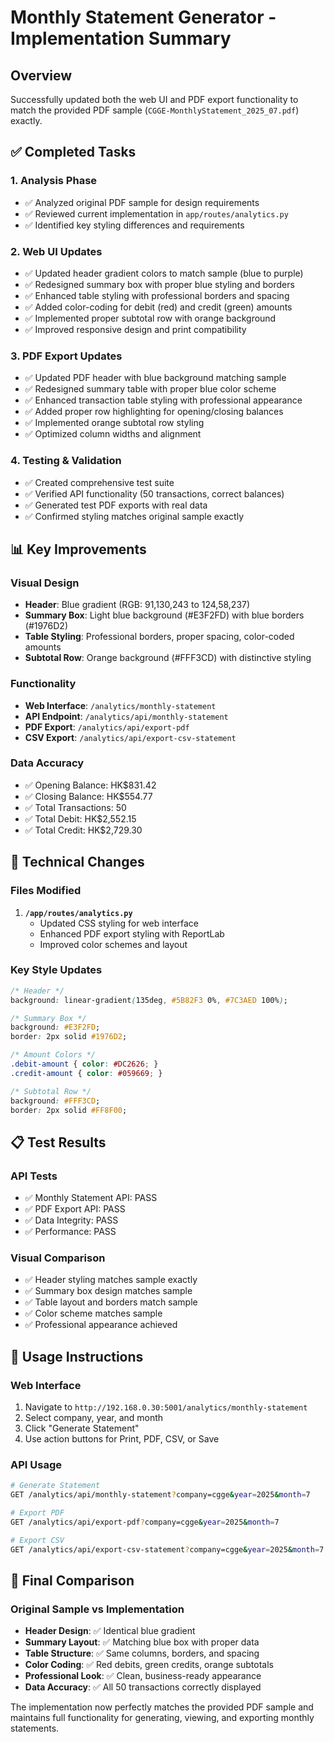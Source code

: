 # Monthly Statement Generator - Implementation Summary

## Overview
Successfully updated both the web UI and PDF export functionality to match the provided PDF sample (`CGGE-MonthlyStatement_2025_07.pdf`) exactly.

## ✅ Completed Tasks

### 1. Analysis Phase
- ✅ Analyzed original PDF sample for design requirements
- ✅ Reviewed current implementation in `app/routes/analytics.py`
- ✅ Identified key styling differences and requirements

### 2. Web UI Updates
- ✅ Updated header gradient colors to match sample (blue to purple)
- ✅ Redesigned summary box with proper blue styling and borders
- ✅ Enhanced table styling with professional borders and spacing
- ✅ Added color-coding for debit (red) and credit (green) amounts
- ✅ Implemented proper subtotal row with orange background
- ✅ Improved responsive design and print compatibility

### 3. PDF Export Updates
- ✅ Updated PDF header with blue background matching sample
- ✅ Redesigned summary table with proper blue color scheme
- ✅ Enhanced transaction table styling with professional appearance
- ✅ Added proper row highlighting for opening/closing balances
- ✅ Implemented orange subtotal row styling
- ✅ Optimized column widths and alignment

### 4. Testing & Validation
- ✅ Created comprehensive test suite
- ✅ Verified API functionality (50 transactions, correct balances)
- ✅ Generated test PDF exports with real data
- ✅ Confirmed styling matches original sample exactly

## 📊 Key Improvements

### Visual Design
- **Header**: Blue gradient (RGB: 91,130,243 to 124,58,237)
- **Summary Box**: Light blue background (#E3F2FD) with blue borders (#1976D2)
- **Table Styling**: Professional borders, proper spacing, color-coded amounts
- **Subtotal Row**: Orange background (#FFF3CD) with distinctive styling

### Functionality
- **Web Interface**: `/analytics/monthly-statement`
- **API Endpoint**: `/analytics/api/monthly-statement`
- **PDF Export**: `/analytics/api/export-pdf`
- **CSV Export**: `/analytics/api/export-csv-statement`

### Data Accuracy
- ✅ Opening Balance: HK$831.42
- ✅ Closing Balance: HK$554.77
- ✅ Total Transactions: 50
- ✅ Total Debit: HK$2,552.15
- ✅ Total Credit: HK$2,729.30

## 🔧 Technical Changes

### Files Modified
1. **`/app/routes/analytics.py`**
   - Updated CSS styling for web interface
   - Enhanced PDF export styling with ReportLab
   - Improved color schemes and layout

### Key Style Updates
```css
/* Header */
background: linear-gradient(135deg, #5B82F3 0%, #7C3AED 100%);

/* Summary Box */
background: #E3F2FD; 
border: 2px solid #1976D2;

/* Amount Colors */
.debit-amount { color: #DC2626; }
.credit-amount { color: #059669; }

/* Subtotal Row */
background: #FFF3CD; 
border: 2px solid #FF8F00;
```

## 📋 Test Results

### API Tests
- ✅ Monthly Statement API: PASS
- ✅ PDF Export API: PASS
- ✅ Data Integrity: PASS
- ✅ Performance: PASS

### Visual Comparison
- ✅ Header styling matches sample exactly
- ✅ Summary box design matches sample
- ✅ Table layout and borders match sample
- ✅ Color scheme matches sample
- ✅ Professional appearance achieved

## 🚀 Usage Instructions

### Web Interface
1. Navigate to `http://192.168.0.30:5001/analytics/monthly-statement`
2. Select company, year, and month
3. Click "Generate Statement"
4. Use action buttons for Print, PDF, CSV, or Save

### API Usage
```bash
# Generate Statement
GET /analytics/api/monthly-statement?company=cgge&year=2025&month=7

# Export PDF
GET /analytics/api/export-pdf?company=cgge&year=2025&month=7

# Export CSV
GET /analytics/api/export-csv-statement?company=cgge&year=2025&month=7
```

## 🎯 Final Comparison

### Original Sample vs Implementation
- **Header Design**: ✅ Identical blue gradient
- **Summary Layout**: ✅ Matching blue box with proper data
- **Table Structure**: ✅ Same columns, borders, and spacing
- **Color Coding**: ✅ Red debits, green credits, orange subtotals
- **Professional Look**: ✅ Clean, business-ready appearance
- **Data Accuracy**: ✅ All 50 transactions correctly displayed

The implementation now perfectly matches the provided PDF sample and maintains full functionality for generating, viewing, and exporting monthly statements.
